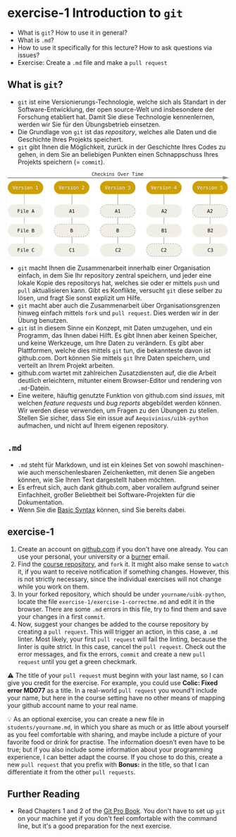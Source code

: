# exercise-1 Introduction to `git`

* What is `git`? How to use it in general?
* What is `.md`?
* How to use it specifically for this lecture? How to ask questions via issues?
* Exercise: Create a `.md` file and make a `pull request`

## What is `git`?

* `git` ist eine Versionierungs-Technologie, welche sich als Standart in der Software-Entwicklung, der open source-Welt und insbesondere der Forschung etabliert hat. Damit Sie diese Technologie kennenlernen, werden wir Sie für den Übungsbetrieb einsetzen.
* Die Grundlage von `git` ist das *repository*, welches alle Daten und die Geschichte Ihres Projekts speichert.
* `git` gibt Ihnen die Möglichkeit, zurück in der Geschichte Ihres Codes zu gehen, in dem Sie an beliebigen Punkten einen Schnappschuss Ihres Projekts speichern (= `commit`).

![series of snapshots](img/snapshots.png)

* `git` macht Ihnen die Zusammenarbeit innerhalb einer Organisation einfach, in dem Sie Ihr repository zentral speichern, und jeder eine lokale Kopie des repositorys hat, welches sie oder er mittels `push` und `pull` aktualisieren kann. Gibt es Konflikte, versucht `git` diese selber zu lösen, und fragt Sie sonst explizit um Hilfe.
* `git` macht aber auch die Zusammenarbeit über Organisationsgrenzen hinweg einfach mittels `fork` und `pull request`. Dies werden wir in der Übung benutzen.
* `git` ist in diesem Sinne ein Konzept, mit Daten umzugehen, und ein Programm, das Ihnen dabei Hilft. Es gibt Ihnen aber keinen Speicher, und keine Werkzeuge, um Ihre Daten zu verändern. Es gibt aber Plattformen, welche dies mittels `git` tun, die bekannteste davon ist github.com. Dort können Sie mittels `git` Ihre Daten speichern, und verteilt an Ihrem Projekt arbeiten.
* github.com wartet mit zahlreichen Zusatzdiensten auf, die die Arbeit deutlich erleichtern, mitunter einem Browser-Editor und rendering von  `.md`-Datein.
* Eine weitere, häuftig genutzte Funktion von github.com sind *issues*, mit welchen *feature requests* und *bug reports* abgebildet werden können. Wir werden diese verwenden, um Fragen zu den Übungen zu stellen. Stellen Sie sicher, dass Sie ein issue auf `Aequivinius/uibk-python` aufmachen, und nicht auf Ihrem eigenen repository.

## `.md`

* `.md` steht für Markdown, und ist ein kleines Set von sowohl maschinen- wie auch menschenlesbaren Zeichenketten, mit denen Sie angeben können, wie Sie Ihren Text dargestellt haben möchten.
* Es erfreut sich, auch dank github.com, aber vorallem aufgrund seiner Einfachheit, großer Beliebtheit bei Software-Projekten für die Dokumentation. 
* Wenn Sie die [Basic Syntax](https://commonmark.org/help/) können, sind Sie bereits dabei.

## exercise-1

1. Create an account on [github.com](https://github.com/) if you don't have one already. You can use your personal, your university or a [burner](https://temp-mail.org/en/) email. 
2. Find the [course repository](https://github.com/Aequivinius/uibk-python), and `fork` it. It might also make sense to `watch` it, if you want to receive notification if something changes. However, this is not strictly necessary, since the individual exercises will not change while you work on them.
3. In your forked repository, which should be under `yourname/uibk-python`, locate the file `exercise-1/exercise-1-correctme.md` and edit it in the browser. There are some `.md` errors in this file, try to find them and save your changes in a first `commit`.
4. Now, suggest your changes be added to the course repository by creating a `pull request`. This will trigger an action, in this case, a `.md` linter. Most likely, your first `pull request` will fail the linting, because the linter is quite strict. In this case, cancel the `pull request`. Check out the error messages, and fix the errors, `commit` and create a new `pull request` until you get a green checkmark.

⚠️ The title of your `pull request` must beginn with your last name, so I can give you credit for the exercise. For example, you could use **Colic: Fixed error MD077** as a title. In a real-world `pull request` you wound't include your name, but here in the course setting have no other means of mapping your github account name to your real name.

💡 As an optional exercise, you can create a new file in `students/yourname.md`, in which you share as much or as little about yourself as you feel comfortable with sharing, and maybe include a picture of your favorite food or drink for practise. The information doesn't even have to be true; but if you also include some information about your programming experience, I can better adapt the course. If you chose to do this, create a new `pull request` that you prefix with **Bonus:** in the title, so that I can differentiate it from the other `pull requests`.

## Further Reading

* Read Chapters 1 and 2 of the [Git Pro Book](https://git-scm.com/book/en/v2). You don't have to set up `git` on your machine yet if you don't feel comfortable with the command line, but it's a good preparation for the next exercise.